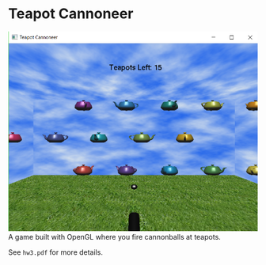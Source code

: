 # Teapot Cannoneer
![Game Screenshot](game.png)
A game built with OpenGL where you fire cannonballs at teapots.

See `hw3.pdf` for more details.
